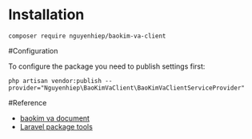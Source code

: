 # Installation
```shell
composer require nguyenhiep/baokim-va-client
```

#Configuration

To configure the package you need to publish settings first:

```shell
php artisan vendor:publish --provider="Nguyenhiep\BaoKimVaClient\BaoKimVaClientServiceProvider"
```

#Reference

- [baokim va document](https://thuchiho.baokim.vn/docs/api#introduction)
- [Laravel package tools](https://github.com/spatie/laravel-package-tools)

